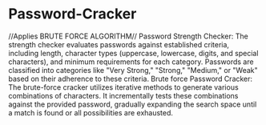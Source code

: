 # Password-Cracker
//Applies BRUTE FORCE ALGORITHM//
Password Strength Checker: The strength checker evaluates passwords against established criteria, including length, character types (uppercase, lowercase, digits, and special characters), and minimum requirements for each category. Passwords are classified into categories like "Very Strong," "Strong," "Medium," or "Weak" based on their adherence to these criteria.
Brute force Password Cracker: The brute-force cracker utilizes iterative methods to generate various combinations of characters. It incrementally tests these combinations against the provided password, gradually expanding the search space until a match is found or all possibilities are exhausted.
